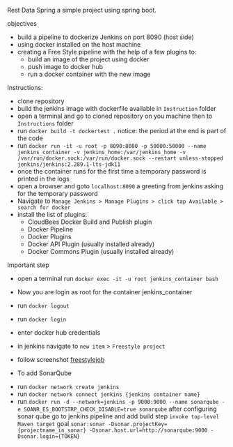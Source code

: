 Rest Data Spring 
a simple project using spring boot.

objectives
- build a pipeline to dockerize Jenkins on port 8090 (host side) 
- using docker installed on the host machine
- creating a Free Style pipeline with the help of a few plugins to:
    - build an image of the project using docker
    - push image to docker hub 
    - run a docker container with the new image 
    
Instructions: 
- clone repository
- build the jenkins image with dockerfile available in `Instruction` folder
- open a terminal and go to cloned repository on you machine then to `Instructions` folder
- run `docker build -t dockertest .`  notice: the period at the end is part of the code   
- run `docker run -it -u root -p 8090:8080 -p 50000:50000 --name jenkins_container -v jenkins_home:/var/jenkins_home -v /var/run/docker.sock:/var/run/docker.sock --restart unless-stopped jenkins/jenkins:2.289.1-lts-jdk11`
- once the container runs for the first time a temporary password is printed in the logs
- open a browser and goto `localhost:8090` a greeting from jenkins asking for the temporary password
- Navigate to `Manage Jenkins > Manage Plugins > click tap Available > search for docker`
- install the list of plugins:
    - CloudBees Docker Build and Publish plugin
    - Docker Pipeline
    - Docker Plugins
    - Docker API Plugin (usually installed already)
    - Docker Commons Plugin (usually installed already)

Important step    
- open a terminal run `docker exec -it -u root jenkins_container bash`
- Now you are login as root for the container jenkins_container
- run `docker logout`
- run `docker login`
- enter docker hub credentials

- in jenkins navigate to `new item` > `Freestyle project`
- follow screenshot
[freestylejob](Instructions/job-restdataspring-configure.pdf)
  
* To add SonarQube
- run `docker network create jenkins`
- run `docker network connect jenkins {jenkins container name}`  
- run `docker run -d --network=jenkins -p 9000:9000 --name sonarqube -e SOANR_ES_BOOTSTRP_CHECK_DISABLE=true sonarqube`
after configuring sonar qube go to jenkins pipeline and add build step
`invoke top-level Maven target` goal `sonar:sonar -Dsonar.projectKey={projectname_in_sonar} -Dsonar.host.url=http://sonarqube:9000 -Dsonar.login={TOKEN}`